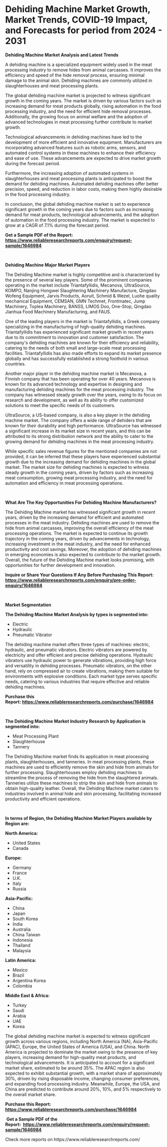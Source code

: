 <p><h1>Dehiding Machine Market Growth, Market Trends, COVID-19 Impact, and Forecasts for period from 2024 - 2031</h1></p><p><strong>Dehiding Machine Market Analysis and Latest Trends</strong></p>
<p><p>A dehiding machine is a specialized equipment widely used in the meat processing industry to remove hides from animal carcasses. It improves the efficiency and speed of the hide removal process, ensuring minimal damage to the animal skin. Dehiding machines are commonly utilized in slaughterhouses and meat processing plants.</p><p>The global dehiding machine market is projected to witness significant growth in the coming years. The market is driven by various factors such as increasing demand for meat products globally, rising automation in the food processing industry, and the need for efficient hide removal processes. Additionally, the growing focus on animal welfare and the adoption of advanced technologies in meat processing further contribute to market growth.</p><p>Technological advancements in dehiding machines have led to the development of more efficient and innovative equipment. Manufacturers are incorporating advanced features such as robotic arms, sensors, and automated control systems in these machines to enhance their efficiency and ease of use. These advancements are expected to drive market growth during the forecast period.</p><p>Furthermore, the increasing adoption of automated systems in slaughterhouses and meat processing plants is anticipated to boost the demand for dehiding machines. Automated dehiding machines offer better precision, speed, and reduction in labor costs, making them highly desirable in the food processing industry.</p><p>In conclusion, the global dehiding machine market is set to experience significant growth in the coming years due to factors such as increasing demand for meat products, technological advancements, and the adoption of automation in the food processing industry. The market is expected to grow at a CAGR of 7.1% during the forecast period.</p></p>
<p><strong>Get a Sample PDF of the Report:&nbsp; <a href="https://www.reliableresearchreports.com/enquiry/request-sample/1646984">https://www.reliableresearchreports.com/enquiry/request-sample/1646984</a></strong></p>
<p>&nbsp;</p>
<p><strong>Dehiding Machine Major Market Players</strong></p>
<p><p>The Dehiding Machine market is highly competitive and is characterized by the presence of several key players. Some of the prominent companies operating in the market include Triantafyllidis, Mecanova, UltraSource, KOMPO, Nanjing Hongwei Slaughtering Machinery Manufacture, Qingdao Wofeng Equipment, Jarvis Products, Aoruit, Schmid & Wezel, Luohe quality mechanical Equipment, CEMSAN, GMN Techmet, Frontmatec, Jump Machinery, Toplea Machinery, BANSS, LIMOS Doo, One-Stop, Qingdao Jianhua Food Machinery Manufacturing, and FAUS.</p><p>One of the leading players in the market is Triantafyllidis, a Greek company specializing in the manufacturing of high-quality dehiding machines. Triantafyllidis has experienced significant market growth in recent years due to its commitment to innovation and customer satisfaction. The company's dehiding machines are known for their efficiency and reliability, catering to the needs of both small and large-scale meat processing facilities. Triantafyllidis has also made efforts to expand its market presence globally and has successfully established a strong foothold in various countries.</p><p>Another major player in the dehiding machine market is Mecanova, a Finnish company that has been operating for over 40 years. Mecanova is known for its advanced technology and expertise in designing and manufacturing dehiding machines for the meat processing industry. The company has witnessed steady growth over the years, owing to its focus on research and development, as well as its ability to offer customized solutions to meet the specific needs of its customers.</p><p>UltraSource, a US-based company, is also a key player in the dehiding machine market. The company offers a wide range of dehiders that are known for their durability and high performance. UltraSource has witnessed a significant increase in its market size in recent years, and this can be attributed to its strong distribution network and the ability to cater to the growing demand for dehiding machines in the meat processing industry.</p><p>While specific sales revenue figures for the mentioned companies are not provided, it can be inferred that these players have experienced substantial growth due to the increasing demand for dehiding machines in the global market. The market size for dehiding machines is expected to witness steady growth in the coming years, driven by factors such as increasing meat consumption, growing meat processing industry, and the need for automation and efficiency in meat processing operations.</p></p>
<p>&nbsp;</p>
<p><strong>What Are The Key Opportunities For Dehiding Machine Manufacturers?</strong></p>
<p><p>The Dehiding Machine market has witnessed significant growth in recent years, driven by the increasing demand for efficient and automated processes in the meat industry. Dehiding machines are used to remove the hide from animal carcasses, improving the overall efficiency of the meat processing operations. The market is expected to continue its growth trajectory in the coming years, driven by advancements in technology, increasing investment in the meat industry, and the need for enhanced productivity and cost savings. Moreover, the adoption of dehiding machines in emerging economies is also expected to contribute to the market growth. Overall, the future of the Dehiding Machine market looks promising, with opportunities for further development and innovation.</p></p>
<p><strong>Inquire or Share Your Questions If Any Before Purchasing This Report: <a href="https://www.reliableresearchreports.com/enquiry/pre-order-enquiry/1646984">https://www.reliableresearchreports.com/enquiry/pre-order-enquiry/1646984</a></strong></p>
<p>&nbsp;</p>
<p><strong>Market Segmentation</strong></p>
<p><strong>The Dehiding Machine Market Analysis by types is segmented into:</strong></p>
<p><ul><li>Electric</li><li>Hydraulic</li><li>Pneumatic Vibrator</li></ul></p>
<p><p>The dehiding machine market offers three types of machines: electric, hydraulic, and pneumatic vibrators. Electric vibrators are powered by electricity and offer efficient and precise dehiding operations. Hydraulic vibrators use hydraulic power to generate vibrations, providing high force and versatility in dehiding processes. Pneumatic vibrators, on the other hand, rely on compressed air to create vibrations, making them suitable for environments with explosive conditions. Each market type serves specific needs, catering to various industries that require effective and reliable dehiding machines.</p></p>
<p><strong>Purchase this Report:&nbsp;<a href="https://www.reliableresearchreports.com/purchase/1646984">https://www.reliableresearchreports.com/purchase/1646984</a></strong></p>
<p>&nbsp;</p>
<p><strong>The Dehiding Machine Market Industry Research by Application is segmented into:</strong></p>
<p><ul><li>Meat Processing Plant</li><li>Slaughterhouse</li><li>Tannery</li></ul></p>
<p><p>The Dehiding Machine market finds its application in meat processing plants, slaughterhouses, and tanneries. In meat processing plants, these machines are used to efficiently remove the skin and hide from animals for further processing. Slaughterhouses employ dehiding machines to streamline the process of removing the hide from the slaughtered animals. Tanneries utilize these machines to strip the skin and hide from animals to obtain high-quality leather. Overall, the Dehiding Machine market caters to industries involved in animal hide and skin processing, facilitating increased productivity and efficient operations.</p></p>
<p>&nbsp;</p>
<p><strong>In terms of Region, the Dehiding Machine Market Players available by Region are:</strong></p>
<p>
    <p> <strong> North America: </strong>
        <ul>
            <li>United States</li>
            <li>Canada</li>
        </ul>
        </p> 
    <p> <strong> Europe: </strong>
        <ul>
            <li>Germany</li>
            <li>France</li>
            <li>U.K.</li>
            <li>Italy</li>
            <li>Russia</li>
        </ul>
        </p> 
    <p> <strong> Asia-Pacific: </strong>
        <ul>
            <li>China</li>
            <li>Japan</li>
            <li>South Korea</li>
            <li>India</li>
            <li>Australia</li>
            <li>China Taiwan</li>
            <li>Indonesia</li>
            <li>Thailand</li>
            <li>Malaysia</li>
        </ul>
        </p> 
    <p> <strong> Latin America: </strong>
        <ul>
            <li>Mexico</li>
            <li>Brazil</li>
            <li>Argentina Korea</li>
            <li>Colombia</li>
        </ul>
        </p> 
    <p> <strong> Middle East & Africa: </strong>
        <ul>
            <li>Turkey</li>
            <li>Saudi</li>
            <li>Arabia</li>
            <li>UAE</li>
            <li>Korea</li>
        </ul>
    </p>
    </p>
<p><p>The global dehiding machine market is expected to witness significant growth across various regions, including North America (NA), Asia-Pacific (APAC), Europe, the United States of America (USA), and China. North America is projected to dominate the market owing to the presence of key players, increasing demand for high-quality meat products, and technological advancements. It is anticipated to account for a significant market share, estimated to be around 35%. The APAC region is also expected to exhibit substantial growth, with a market share of approximately 30%, driven by rising disposable income, changing consumer preferences, and expanding food processing industry. Meanwhile, Europe, the USA, and China are predicted to contribute around 20%, 10%, and 5% respectively to the overall market share.</p></p>
<p><strong>Purchase this Report: <a href="https://www.reliableresearchreports.com/purchase/1646984">https://www.reliableresearchreports.com/purchase/1646984</a></strong></p>
<p>&nbsp;<strong>Get a Sample PDF of the Report:&nbsp;&nbsp;<a href="https://www.reliableresearchreports.com/enquiry/request-sample/1646984">https://www.reliableresearchreports.com/enquiry/request-sample/1646984</a></strong></p>
<p><strong></strong></p>
<p>Check more reports on https://www.reliableresearchreports.com/</p>